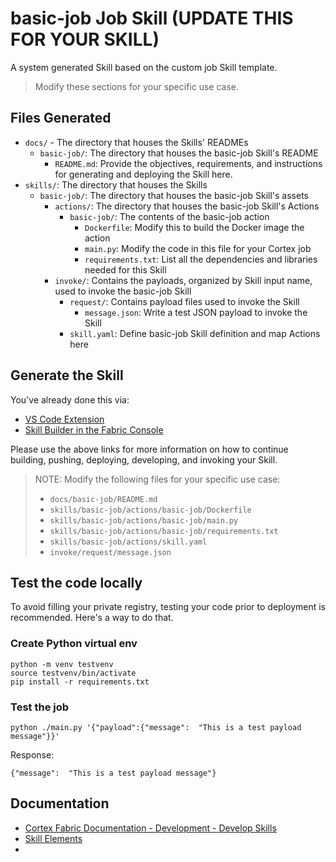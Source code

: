 # basic-job Job Skill (UPDATE THIS FOR YOUR SKILL)

A system generated Skill based on the custom job Skill template.

> Modify these sections for your specific use case.

## Files Generated
- `docs/` - The directory that houses the Skills' READMEs
    - `basic-job/`: The directory that houses the basic-job Skill's README
        - `README.md`: Provide the objectives, requirements, and instructions for generating and deploying the Skill here.
- `skills/`: The directory that houses the Skills
    - `basic-job/`: The directory that houses the basic-job Skill's assets
        - `actions/`: The directory that houses the basic-job Skill's Actions
            - `basic-job/`: The contents of the basic-job action
                - `Dockerfile`: Modify this to build the Docker image the action
                - `main.py`: Modify the code in this file for your Cortex job
                - `requirements.txt`: List all the dependencies and libraries needed for this Skill
        - `invoke/`: Contains the payloads, organized by Skill input name, used to invoke the basic-job Skill
            - `request/`: Contains payload files used to invoke the Skill
                - `message.json`: Write a test JSON payload to invoke the Skill
            - `skill.yaml`: Define basic-job Skill definition and map Actions here



## Generate the Skill

You've already done this via:
- [VS Code Extension](https://cognitivescale.github.io/cortex-code/)
- [Skill Builder in the Fabric Console](https://cognitivescale.github.io/cortex-fabric/docs/build-skills/skill-builder-ui)

Please use the above links for more information on how to continue building, pushing, deploying, developing, and invoking your Skill.

> NOTE: Modify the following files for your specific use case:
> - `docs/basic-job/README.md`
> - `skills/basic-job/actions/basic-job/Dockerfile`
> - `skills/basic-job/actions/basic-job/main.py`
> - `skills/basic-job/actions/basic-job/requirements.txt`
> - `skills/basic-job/actions/skill.yaml`
> - `invoke/request/message.json`

## Test the code locally

To avoid filling your private registry, testing your code prior to deployment is recommended. Here's a way to do that.

### Create Python virtual env
```shell
python -m venv testvenv
source testvenv/bin/activate
pip install -r requirements.txt
```

### Test the job
```shell
python ./main.py '{"payload":{"message":  "This is a test payload message"}}'
````
Response:
```text
{"message":  "This is a test payload message"}
```

## Documentation
- [Cortex Fabric Documentation - Development - Develop Skills](https://cognitivescale.github.io/cortex-fabric/docs/development/define-skills)
- [Skill Elements](https://cognitivescale.github.io/cortex-fabric/docs/build-skills/define-skills#skill-elements)
- 

